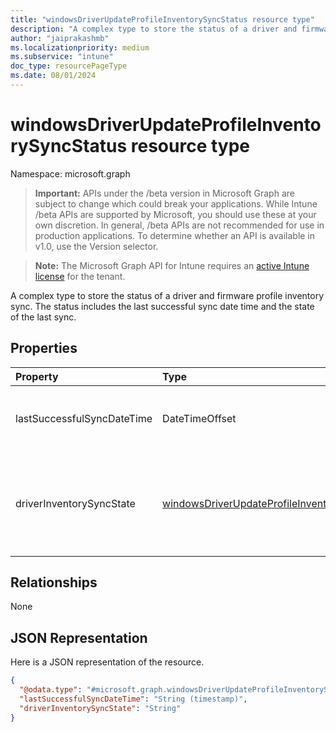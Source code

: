 ```yaml
---
title: "windowsDriverUpdateProfileInventorySyncStatus resource type"
description: "A complex type to store the status of a driver and firmware profile inventory sync. The status includes the last successful sync date time and the state of the last sync."
author: "jaiprakashmb"
ms.localizationpriority: medium
ms.subservice: "intune"
doc_type: resourcePageType
ms.date: 08/01/2024
---
```


# windowsDriverUpdateProfileInventorySyncStatus resource type

Namespace: microsoft.graph

> **Important:** APIs under the /beta version in Microsoft Graph are subject to change which could break your applications. While Intune /beta APIs are supported by Microsoft, you should use these at your own discretion. In general, /beta APIs are not recommended for use in production applications. To determine whether an API is available in v1.0, use the Version selector.

> **Note:** The Microsoft Graph API for Intune requires an [active Intune license](https://go.microsoft.com/fwlink/?linkid=839381) for the tenant.

A complex type to store the status of a driver and firmware profile inventory sync. The status includes the last successful sync date time and the state of the last sync.

## Properties
|Property|Type|Description|
|:---|:---|:---|
|lastSuccessfulSyncDateTime|DateTimeOffset|The last successful sync date and time in UTC.|
|driverInventorySyncState|[windowsDriverUpdateProfileInventorySyncState](../resources/intune-softwareupdate-windowsdriverupdateprofileinventorysyncstate.md)|The state of the latest sync. Possible values are: `pending`, `success`, `failure`.|

## Relationships
None

## JSON Representation
Here is a JSON representation of the resource.
<!-- {
  "blockType": "resource",
  "@odata.type": "microsoft.graph.windowsDriverUpdateProfileInventorySyncStatus"
}
-->
``` json
{
  "@odata.type": "#microsoft.graph.windowsDriverUpdateProfileInventorySyncStatus",
  "lastSuccessfulSyncDateTime": "String (timestamp)",
  "driverInventorySyncState": "String"
}
```
